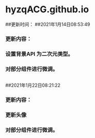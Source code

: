 # hyzqACG.github.io

##更新时间：
##2021年1月14日08:53:49 
###  更新内容：
###  设置背景API 为二次元类型。
###  对部分组件进行微调。
##
##2021年1月22日08:21:22
###  更新内容：
###  更新头像
###  对部分组件进行微调。
